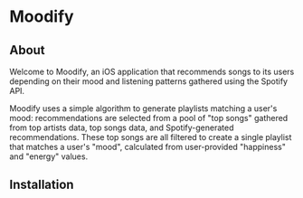 # Moodify
## About

Welcome to Moodify, an iOS application that recommends songs to its users depending on their mood and listening patterns gathered using the Spotify API. 

Moodify uses a simple algorithm to generate playlists matching a user's mood: recommendations are selected from a pool of "top songs" gathered from top artists data, top songs data, and Spotify-generated recommendations. These top songs are all filtered to create a single playlist that matches a user's "mood", calculated from user-provided "happiness" and "energy" values.

## Installation


<!--stackedit_data:
eyJoaXN0b3J5IjpbMTA0NzUxOTY4NF19
-->
